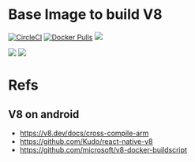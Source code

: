 # Base Image to build V8
[![CircleCI](https://circleci.com/gh/gengjiawen/v8-build.svg?style=svg)](https://circleci.com/gh/gengjiawen/v8-build)
[![Docker Pulls](https://img.shields.io/docker/pulls/gengjiawen/v8-build)](https://hub.docker.com/r/gengjiawen/v8-build)
[![](https://images.microbadger.com/badges/image/gengjiawen/v8-build.svg)](https://microbadger.com/images/gengjiawen/v8-build "Get your own image badge on microbadger.com")

[![](https://images.microbadger.com/badges/version/gengjiawen/v8-build:android.svg)](https://microbadger.com/images/gengjiawen/v8-build:android "Get your own version badge on microbadger.com")
[![](https://images.microbadger.com/badges/image/gengjiawen/v8-build:android.svg)](https://microbadger.com/images/gengjiawen/v8-build:android "Get your own image badge on microbadger.com")

# Refs
## V8 on android
* https://v8.dev/docs/cross-compile-arm
* https://github.com/Kudo/react-native-v8
* https://github.com/microsoft/v8-docker-buildscript
